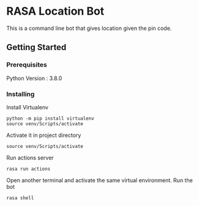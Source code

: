 # RASA Location Bot

This is a command line bot that gives location given the pin code.

## Getting Started

### Prerequisites

Python Version    :         3.8.0

### Installing

Install Virtualenv

```
python -m pip install virtualenv
source venv/Scripts/activate
```
Activate it in project directory

```
source venv/Scripts/activate
```

Run actions server

```
rasa run actions
```

Open another terminal and activate the same virtual environment.
Run the bot

```
rasa shell
```
